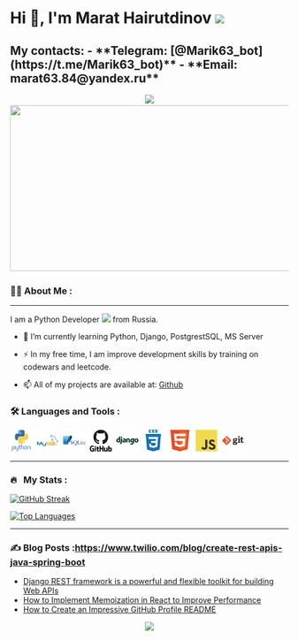 <h1>
  Hi 👋, I'm Marat Hairutdinov
  <img src="https://media.giphy.com/media/hvRJCLFzcasrR4ia7z/giphy.gif" width="30px"/>
</h1>

<h2>
  My contacts:
  - **Telegram: [@Marik63_bot](https://t.me/Marik63_bot)**
  - **Email: marat63.84@yandex.ru**
</h2>

<div id="header" align="center">
  <img src="https://media.giphy.com/media/M9gbBd9nbDrOTu1Mqx/giphy.gif" width="100"/>
</div>


<div align="center">
  <img src="https://media.giphy.com/media/dWesBcTLavkZuG35MI/giphy.gif" width="600" height="300"/>
</div>

### :man_technologist: About Me :
---
I am a Python Developer <img src="https://media.giphy.com/media/WUlplcMpOCEmTGBtBW/giphy.gif" width="30"> from Russia.

- :seedling: I’m currently learning Python, Django, PostgrestSQL, MS Server

- :zap: In my free time, I am improve development skills by training on codewars and leetcode.

- :mailbox: All of my projects are available at: [Github](https://github.com/Marik63?tab=repositories)

### :hammer_and_wrench: Languages and Tools :

<div>
  <img src="https://github.com/devicons/devicon/blob/master/icons/python/python-original-wordmark.svg" title="Python" alt="Python" width="40" height="40"/>&nbsp;
  <img src="https://github.com/devicons/devicon/blob/master/icons/mysql/mysql-original-wordmark.svg" title="MySQL" alt="MySQL" width="40" height="40"/>&nbsp;
  <img src="https://github.com/devicons/devicon/blob/master/icons/sqlite/sqlite-original-wordmark.svg" title="SQLite" alt="SQLite" width="40" height="40"/>&nbsp;
  <img src="https://github.com/devicons/devicon/blob/master/icons/github/github-original-wordmark.svg" title="GitHub" alt="GitHub" width="40" height="40"/>&nbsp;
  <img src="https://github.com/devicons/devicon/blob/master/icons/django/django-plain-wordmark.svg" title="Django" alt="Django" width="40" height="40"/>&nbsp;
  <img src="https://github.com/devicons/devicon/blob/master/icons/css3/css3-plain-wordmark.svg"  title="CSS3" alt="CSS" width="40" height="40"/>&nbsp;
  <img src="https://github.com/devicons/devicon/blob/master/icons/html5/html5-original.svg" title="HTML5" alt="HTML" width="40" height="40"/>&nbsp;
  <img src="https://github.com/devicons/devicon/blob/master/icons/javascript/javascript-original.svg" title="JavaScript" alt="JavaScript" width="40" height="40"/>&nbsp;
  <img src="https://github.com/devicons/devicon/blob/master/icons/git/git-original-wordmark.svg" title="Git" **alt="Git" width="40" height="40"/>
</div>

---

### :fire: &nbsp; My Stats :

[![GitHub Streak](http://github-readme-streak-stats.herokuapp.com?user=Marik63&theme=dark&background=000000)](https://git.io/streak-stats)

[![Top Languages](https://github-readme-stats.vercel.app/api/top-langs/?username=Marik63&layout=compact&theme=vision-friendly-dark)](https://github.com/Marik63/github-readme-stats)

---

### :writing_hand: Blog Posts :https://www.twilio.com/blog/create-rest-apis-java-spring-boot

- [Django REST framework is a powerful and flexible toolkit for building Web APIs](https://www.django-rest-framework.org/)
- [How to Implement Memoization in React to Improve Performance](https://www.sitepoint.com/implement-memoization-in-react-to-improve-performance/)
- [How to Create an Impressive GitHub Profile README](https://www.sitepoint.com/github-profile-readme/)<!-- BLOG-POST-LIST:START -->
<!-- BLOG-POST-LIST:END -->

<p align="center"> 
	<a href="https://t.me/Marik63_bot/">
		<img src="https://img.shields.io/badge/Telegram-2CA5E0?style=for-the-badge&logo=telegram&logoColor=white" />
	</a>

</p>
